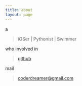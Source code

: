 ```yaml
---
title: about
layout: page
---
```


a

> iOSer \| Pythonist \| Swimmer 

who involved in 

> [github](https://github.com/coppercash)

mail 

> coderdreamer@gmail.com
